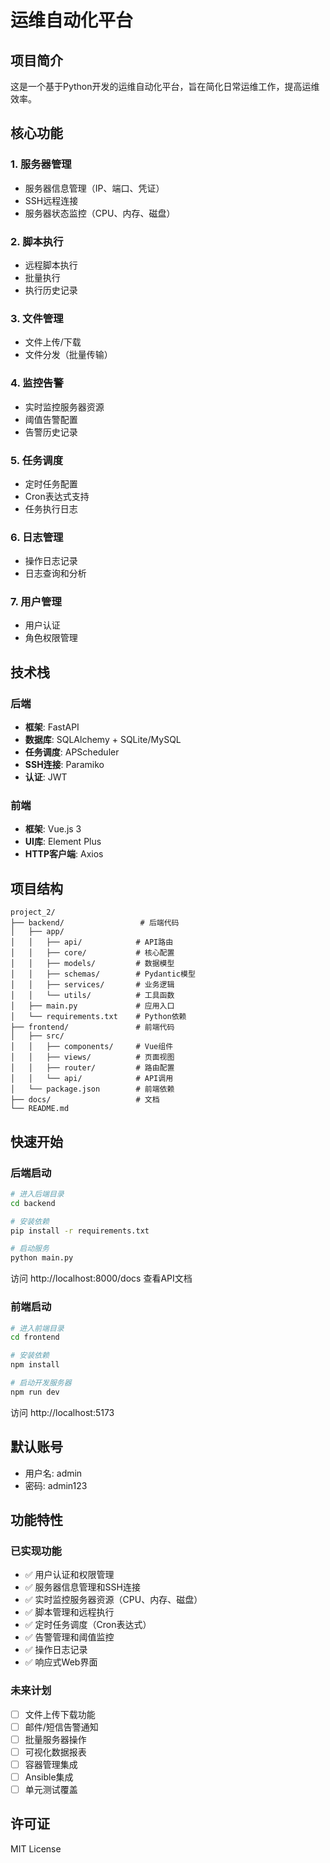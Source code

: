 # 运维自动化平台

## 项目简介

这是一个基于Python开发的运维自动化平台，旨在简化日常运维工作，提高运维效率。

## 核心功能

### 1. 服务器管理
- 服务器信息管理（IP、端口、凭证）
- SSH远程连接
- 服务器状态监控（CPU、内存、磁盘）

### 2. 脚本执行
- 远程脚本执行
- 批量执行
- 执行历史记录

### 3. 文件管理
- 文件上传/下载
- 文件分发（批量传输）

### 4. 监控告警
- 实时监控服务器资源
- 阈值告警配置
- 告警历史记录

### 5. 任务调度
- 定时任务配置
- Cron表达式支持
- 任务执行日志

### 6. 日志管理
- 操作日志记录
- 日志查询和分析

### 7. 用户管理
- 用户认证
- 角色权限管理

## 技术栈

### 后端
- **框架**: FastAPI
- **数据库**: SQLAlchemy + SQLite/MySQL
- **任务调度**: APScheduler
- **SSH连接**: Paramiko
- **认证**: JWT

### 前端
- **框架**: Vue.js 3
- **UI库**: Element Plus
- **HTTP客户端**: Axios

## 项目结构

```
project_2/
├── backend/                 # 后端代码
│   ├── app/
│   │   ├── api/            # API路由
│   │   ├── core/           # 核心配置
│   │   ├── models/         # 数据模型
│   │   ├── schemas/        # Pydantic模型
│   │   ├── services/       # 业务逻辑
│   │   └── utils/          # 工具函数
│   ├── main.py             # 应用入口
│   └── requirements.txt    # Python依赖
├── frontend/               # 前端代码
│   ├── src/
│   │   ├── components/     # Vue组件
│   │   ├── views/          # 页面视图
│   │   ├── router/         # 路由配置
│   │   └── api/            # API调用
│   └── package.json        # 前端依赖
├── docs/                   # 文档
└── README.md
```

## 快速开始

### 后端启动

```bash
# 进入后端目录
cd backend

# 安装依赖
pip install -r requirements.txt

# 启动服务
python main.py
```

访问 http://localhost:8000/docs 查看API文档

### 前端启动

```bash
# 进入前端目录
cd frontend

# 安装依赖
npm install

# 启动开发服务器
npm run dev
```

访问 http://localhost:5173

## 默认账号

- 用户名: admin
- 密码: admin123

## 功能特性

### 已实现功能
- ✅ 用户认证和权限管理
- ✅ 服务器信息管理和SSH连接
- ✅ 实时监控服务器资源（CPU、内存、磁盘）
- ✅ 脚本管理和远程执行
- ✅ 定时任务调度（Cron表达式）
- ✅ 告警管理和阈值监控
- ✅ 操作日志记录
- ✅ 响应式Web界面

### 未来计划
- [ ] 文件上传下载功能
- [ ] 邮件/短信告警通知
- [ ] 批量服务器操作
- [ ] 可视化数据报表
- [ ] 容器管理集成
- [ ] Ansible集成
- [ ] 单元测试覆盖

## 许可证

MIT License

